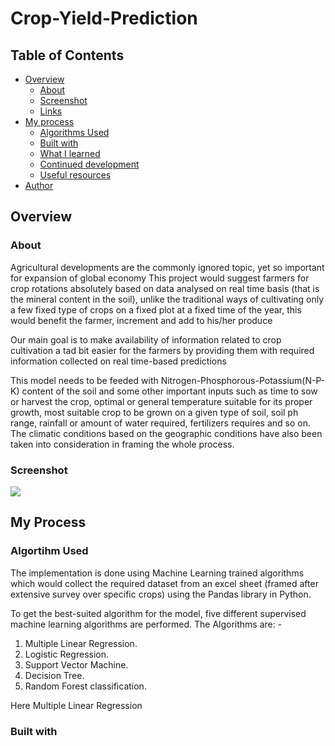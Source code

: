 # Crop-Yield-Prediction 

## Table of Contents

- [Overview](#overview)
  - [About](#About)
  - [Screenshot](#screenshot)
  - [Links](#links)
- [My process](#my-process)
  - [Algorithms Used](#algorithm-used)
  - [Built with](#built-with)
  - [What I learned](#what-i-learned)
  - [Continued development](#continued-development)
  - [Useful resources](#useful-resources)
- [Author](#author)


## Overview


### About
Agricultural developments are the commonly ignored topic, yet so important for expansion of global economy
This project would suggest farmers for crop rotations absolutely based on data analysed on real time basis (that is the mineral content in the soil), unlike the traditional ways of cultivating only a few fixed type of crops on a fixed plot at a fixed time of the year, this would benefit the farmer, increment and add to his/her produce

Our main goal is to make availability of information related to crop cultivation a tad bit easier for the farmers by providing them with required information collected on real time-based predictions 

This model needs to be feeded with Nitrogen-Phosphorous-Potassium(N-P-K) content of the soil and some other important inputs such as time to sow or harvest the crop, optimal or general temperature suitable for its proper growth, most suitable crop to be grown on a given type of soil, soil ph range, rainfall or amount of water required, fertilizers requires and so on.
The climatic conditions based on the geographic conditions have also been taken into consideration in framing the whole process.

### Screenshot

![](./Images/Screenshot-Output)

## My Process

### Algortihm Used
The implementation is done using Machine Learning trained algorithms which would collect the required dataset from an excel sheet (framed after extensive survey over specific crops) using the Pandas library in Python. 

To get the best-suited algorithm for the model, five different supervised machine learning algorithms are performed. The Algorithms are: -
1. Multiple Linear Regression.
2. Logistic Regression.
3. Support Vector Machine.
4. Decision Tree.
5. Random Forest classification.

Here Multiple Linear Regression

### Built with









